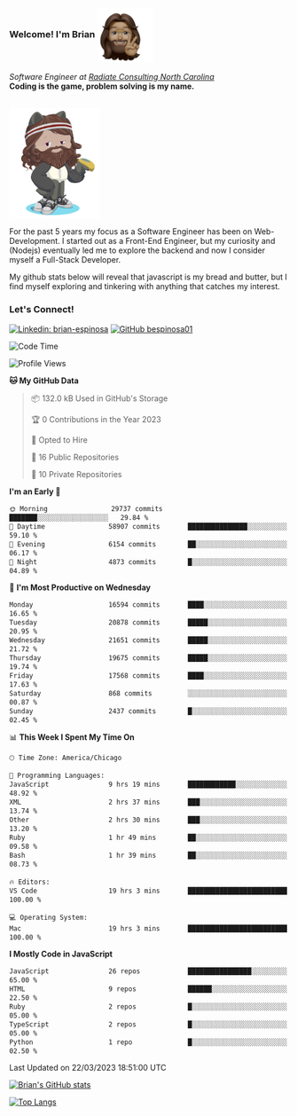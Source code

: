 ###  Welcome! I'm Brian <img align="center" src="https://github.com/bespinosa01/bespinosa01/blob/main/assets/peace-animoji.png" height="100" /></h2>
<p><em>Software Engineer at <a href="https://www.radiateconsulting.coop/north-carolina-tech-coop">Radiate Consulting North Carolina</a>
 <br/>
<!-- </br>Developer Consultant at <a href="https://codethedream.org/">Code The Dream</a> -->
</em> <b>Coding is the game, problem solving is my name.</b></p>

<br/>


 <img align="center" src="https://github.com/bespinosa01/bespinosa01/blob/main/assets/octo-me.png" height="200" /> 
 <p>
 For the past 5 years my focus as a Software Engineer has been on Web-Development. I started out as a Front-End Engineer, but my curiosity and (Nodejs) eventually led me to explore the backend and now I consider myself a Full-Stack Developer.
</p>
<p>
 My github stats below will reveal that javascript is my bread and butter, but I find myself exploring and tinkering with anything that catches my interest. 
 </p>
 
 
### Let's Connect!

[![Linkedin: brian-espinosa](https://img.shields.io/badge/-brian--espinosa-blue?style=flat-square&logo=Linkedin&logoColor=white&link=https://www.linkedin.com/in/brian-espinosa/)](https://www.linkedin.com/in/brian-espinosa/)
[![GitHub bespinosa01](https://img.shields.io/github/followers/bespinosa01?label=follow&style=social)](https://github.com/bespinosa01)



<!--START_SECTION:waka-->
![Code Time](http://img.shields.io/badge/Code%20Time-1%2C113%20hrs%2054%20mins-blue)

![Profile Views](http://img.shields.io/badge/Profile%20Views-0-blue)

**🐱 My GitHub Data** 

> 📦 132.0 kB Used in GitHub's Storage 
 > 
> 🏆 0 Contributions in the Year 2023
 > 
> 💼 Opted to Hire
 > 
> 📜 16 Public Repositories 
 > 
> 🔑 10 Private Repositories 
 > 
**I'm an Early 🐤** 

```text
🌞 Morning                29737 commits       ███████░░░░░░░░░░░░░░░░░░   29.84 % 
🌆 Daytime                58907 commits       ███████████████░░░░░░░░░░   59.10 % 
🌃 Evening                6154 commits        ██░░░░░░░░░░░░░░░░░░░░░░░   06.17 % 
🌙 Night                  4873 commits        █░░░░░░░░░░░░░░░░░░░░░░░░   04.89 % 
```
📅 **I'm Most Productive on Wednesday** 

```text
Monday                   16594 commits       ████░░░░░░░░░░░░░░░░░░░░░   16.65 % 
Tuesday                  20878 commits       █████░░░░░░░░░░░░░░░░░░░░   20.95 % 
Wednesday                21651 commits       █████░░░░░░░░░░░░░░░░░░░░   21.72 % 
Thursday                 19675 commits       █████░░░░░░░░░░░░░░░░░░░░   19.74 % 
Friday                   17568 commits       ████░░░░░░░░░░░░░░░░░░░░░   17.63 % 
Saturday                 868 commits         ░░░░░░░░░░░░░░░░░░░░░░░░░   00.87 % 
Sunday                   2437 commits        █░░░░░░░░░░░░░░░░░░░░░░░░   02.45 % 
```


📊 **This Week I Spent My Time On** 

```text
🕑︎ Time Zone: America/Chicago

💬 Programming Languages: 
JavaScript               9 hrs 19 mins       ████████████░░░░░░░░░░░░░   48.92 % 
XML                      2 hrs 37 mins       ███░░░░░░░░░░░░░░░░░░░░░░   13.74 % 
Other                    2 hrs 30 mins       ███░░░░░░░░░░░░░░░░░░░░░░   13.20 % 
Ruby                     1 hr 49 mins        ██░░░░░░░░░░░░░░░░░░░░░░░   09.58 % 
Bash                     1 hr 39 mins        ██░░░░░░░░░░░░░░░░░░░░░░░   08.73 % 

🔥 Editors: 
VS Code                  19 hrs 3 mins       █████████████████████████   100.00 % 

💻 Operating System: 
Mac                      19 hrs 3 mins       █████████████████████████   100.00 % 
```

**I Mostly Code in JavaScript** 

```text
JavaScript               26 repos            ████████████████░░░░░░░░░   65.00 % 
HTML                     9 repos             ██████░░░░░░░░░░░░░░░░░░░   22.50 % 
Ruby                     2 repos             █░░░░░░░░░░░░░░░░░░░░░░░░   05.00 % 
TypeScript               2 repos             █░░░░░░░░░░░░░░░░░░░░░░░░   05.00 % 
Python                   1 repo              █░░░░░░░░░░░░░░░░░░░░░░░░   02.50 % 
```




 Last Updated on 22/03/2023 18:51:00 UTC
<!--END_SECTION:waka-->


<!--  Github STATS -->
[![Brian's GitHub stats](https://github-readme-stats.vercel.app/api?username=bespinosa01&hide=stars,contribs&count_private=true&show_icons=true)](https://github.com/anuraghazra/github-readme-stats)

[![Top Langs](https://github-readme-stats.vercel.app/api/top-langs/?username=bespinosa01&layout=compact)](https://github.com/anuraghazra/github-readme-stats)



<!--
**bespinosa01/bespinosa01** is a ✨ _special_ ✨ repository because its `README.md` (this file) appears on your GitHub profile.

Here are some ideas to get you started:

- 🔭 I’m currently working on ...
- 🌱 I’m currently learning ...
- 👯 I’m looking to collaborate on ...
- 🤔 I’m looking for help with ...
- 💬 Ask me about ...
- 📫 How to reach me: ...
- 😄 Pronouns: ...
- ⚡ Fun fact: ...
-->
